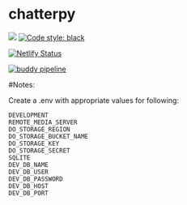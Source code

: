 # chatterpy

[![](https://img.shields.io/badge/django-3.0.8-green.svg)](https://docs.djangoproject.com/en/3.0/releases/3.0.8/)
[![Code style: black](https://img.shields.io/badge/code%20style-black-000000.svg)](https://github.com/python/black)

[![Netlify Status](https://api.netlify.com/api/v1/badges/d407fc5f-0de0-4ae7-9944-5c35e4f12211/deploy-status)](https://app.netlify.com/sites/priceless-chandrasekhar-b2168c/deploys)

[![buddy pipeline](https://app.buddy.works/chatterpy/chatterpy/pipelines/pipeline/275106/badge.svg?token=f950184b54417127920156766f42125b0f0c82cc3ea1ddc559fea6d3fd49b633 "buddy pipeline")](https://app.buddy.works/chatterpy/chatterpy/pipelines/pipeline/275106)

#Notes:

Create a .env with appropriate values for following:
```
DEVELOPMENT
REMOTE_MEDIA_SERVER
DO_STORAGE_REGION
DO_STORAGE_BUCKET_NAME
DO_STORAGE_KEY
DO_STORAGE_SECRET
SQLITE                   
DEV_DB_NAME
DEV_DB_USER
DEV_DB_PASSWORD
DEV_DB_HOST
DEV_DB_PORT
```